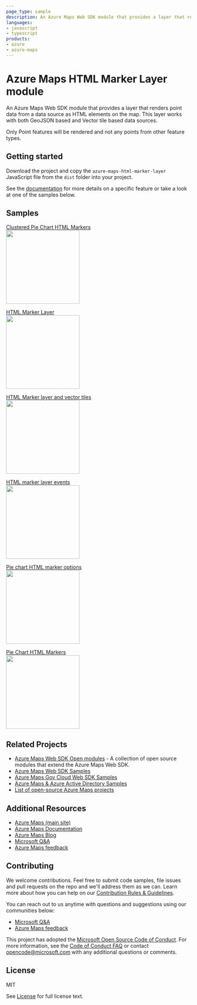 ```yaml
---
page_type: sample
description: An Azure Maps Web SDK module that provides a layer that renders point data from a data source as HTML elements on the map.
languages:
- javascript
- typescript
products:
- azure
- azure-maps
---
```


# Azure Maps HTML Marker Layer module

An Azure Maps Web SDK module that provides a layer that renders point data from a data source as HTML elements on the map. This layer works with both GeoJSON based and Vector tile based data sources. 

Only Point features will be rendered and not any points from other feature types.

## Getting started

Download the project and copy the `azure-maps-html-marker-layer` JavaScript file from the `dist` folder into your project. 

See the [documentation](https://github.com/Azure-Samples/azure-maps-html-marker-layer/tree/main/docs) for more details on a specific feature or take a look at one of the samples below.

## Samples

[Clustered Pie Chart HTML Markers](https://azuremapscodesamples.azurewebsites.net/index.html?sample=Clustered%20Pie%20Chart%20HTML%20Markers)
<br/>[<img src="https://github.com/Azure-Samples/AzureMapsCodeSamples/raw/master/AzureMapsCodeSamples/SiteResources/screenshots/Clustered-Pie-Chart-HTML-Markers.jpg" height="200px">](https://azuremapscodesamples.azurewebsites.net/index.html?sample=Clustered%20Pie%20Chart%20HTML%20Markers)

[HTML Marker Layer](https://azuremapscodesamples.azurewebsites.net/index.html?sample=HTML%20Marker%20Layer)
<br/>[<img src="https://github.com/Azure-Samples/AzureMapsCodeSamples/raw/master/AzureMapsCodeSamples/SiteResources/screenshots/HTML-Marker-Layer.jpg" height="200px">](https://azuremapscodesamples.azurewebsites.net/index.html?sample=HTML%20Marker%20Layer)

[HTML Marker layer and vector tiles](https://azuremapscodesamples.azurewebsites.net/index.html?sample=HTML%20Marker%20layer%20and%20vector%20tiles)
<br/>[<img src="https://github.com/Azure-Samples/AzureMapsCodeSamples/raw/master/AzureMapsCodeSamples/SiteResources/screenshots/HTML-Marker-layer-and-vector-tiles.jpg" height="200px">](https://azuremapscodesamples.azurewebsites.net/index.html?sample=HTML%20Marker%20layer%20and%20vector%20tiles)

[HTML marker layer events](https://azuremapscodesamples.azurewebsites.net/index.html?sample=HTML%20marker%20layer%20events)
<br/>[<img src="https://github.com/Azure-Samples/AzureMapsCodeSamples/raw/master/AzureMapsCodeSamples/SiteResources/screenshots/HTML-marker-layer-events.gif" height="200px">](https://azuremapscodesamples.azurewebsites.net/index.html?sample=HTML%20marker%20layer%20events)

[Pie chart HTML marker options](https://azuremapscodesamples.azurewebsites.net/index.html?sample=Pie%20chart%20HTML%20marker%20options)
<br/>[<img src="https://github.com/Azure-Samples/AzureMapsCodeSamples/raw/master/AzureMapsCodeSamples/SiteResources/screenshots/Pie-chart-HTML-marker-options.jpg" height="200px">](https://azuremapscodesamples.azurewebsites.net/index.html?sample=Pie%20chart%20HTML%20marker%20options)

[Pie Chart HTML Markers](https://azuremapscodesamples.azurewebsites.net/index.html?sample=Pie%20Chart%20HTML%20Markers)
<br/>[<img src="https://github.com/Azure-Samples/AzureMapsCodeSamples/raw/master/AzureMapsCodeSamples/SiteResources/screenshots/Pie-Chart-HTML-Markers.jpg" height="200px">](https://azuremapscodesamples.azurewebsites.net/index.html?sample=Pie%20Chart%20HTML%20Markers)

## Related Projects

* [Azure Maps Web SDK Open modules](https://github.com/microsoft/Maps/blob/master/AzureMaps.md#open-web-sdk-modules) - A collection of open source modules that extend the Azure Maps Web SDK.
* [Azure Maps Web SDK Samples](https://github.com/Azure-Samples/AzureMapsCodeSamples)
* [Azure Maps Gov Cloud Web SDK Samples](https://github.com/Azure-Samples/AzureMapsGovCloudCodeSamples)
* [Azure Maps & Azure Active Directory Samples](https://github.com/Azure-Samples/Azure-Maps-AzureAD-Samples)
* [List of open-source Azure Maps projects](https://github.com/microsoft/Maps/blob/master/AzureMaps.md)

## Additional Resources

* [Azure Maps (main site)](https://azure.com/maps)
* [Azure Maps Documentation](https://docs.microsoft.com/azure/azure-maps/index)
* [Azure Maps Blog](https://azure.microsoft.com/blog/topics/azure-maps/)
* [Microsoft Q&A](https://docs.microsoft.com/answers/topics/azure-maps.html)
* [Azure Maps feedback](https://feedback.azure.com/forums/909172-azure-maps)

## Contributing

We welcome contributions. Feel free to submit code samples, file issues and pull requests on the repo and we'll address them as we can. 
Learn more about how you can help on our [Contribution Rules & Guidelines](https://github.com/Azure-Samples/azure-maps-html-marker-layer/blob/main/CONTRIBUTING.md). 

You can reach out to us anytime with questions and suggestions using our communities below:
* [Microsoft Q&A](https://docs.microsoft.com/answers/topics/azure-maps.html)
* [Azure Maps feedback](https://feedback.azure.com/forums/909172-azure-maps)

This project has adopted the [Microsoft Open Source Code of Conduct](https://opensource.microsoft.com/codeofconduct/). 
For more information, see the [Code of Conduct FAQ](https://opensource.microsoft.com/codeofconduct/faq/) or 
contact [opencode@microsoft.com](mailto:opencode@microsoft.com) with any additional questions or comments.

## License

MIT
 
See [License](https://github.com/Azure-Samples/azure-maps-html-marker-layer/blob/main/LICENSE.md) for full license text.
